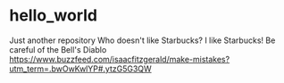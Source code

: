 # hello_world
Just another repository
Who doesn't like Starbucks? I like Starbucks!
Be careful of the Bell's Diablo
https://www.buzzfeed.com/isaacfitzgerald/make-mistakes?utm_term=.bwOwKwlYP#.ytzG5G3QW

